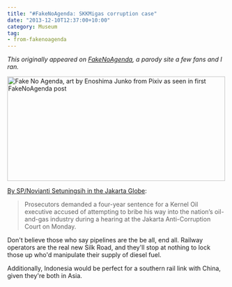 ```yaml
---
title: "#FakeNoAgenda: SKKMigas corruption case"
date: "2013-12-10T12:37:00+10:00"
category: Museum
tag:
- from-fakenoagenda
---
```

<p style="font-style:italic;">This originally appeared on <a href="https://rubenerd.com/tag/from-fakenoagenda/">FakeNoAgenda</a>, a parody site a few fans and I ran.</p>

<p><img src="https://rubenerd.com/files/2013/fakenoagenda.jpg" srcset="https://rubenerd.com/files/2013/fakenoagenda.jpg 1x, https://rubenerd.com/files/2013/fakenoagenda@2x.jpg 2x" alt="Fake No Agenda, art by Enoshima Junko from Pixiv as seen in first FakeNoAgenda post" style="width:500px; height:240px" /></p>

[By SP/Novianti Setuningsih in the Jakarta Globe](http://www.thejakartaglobe.com/news/kernel-oil-exec-faces-four-years-in-skkmigas-graft-case/):

> Prosecutors demanded a four-year sentence for a Kernel Oil executive accused of attempting to bribe his way into the nation’s oil-and-gas industry during a hearing at the Jakarta Anti-Corruption Court on Monday.

Don't believe those who say pipelines are the be all, end all. Railway operators are the real new Silk Road, and they'll stop at nothing to lock those up who'd manipulate their supply of diesel fuel.

Additionally, Indonesia would be perfect for a southern rail link with China, given they're both in Asia.


